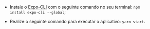 
- Instale o [Expo-CLI](https://expo.io/tools) com o seguinte comando no seu terminal: ````npm install expo-cli --global````;

- Realize o seguinte comando para executar o aplicativo: ````yarn start````.
